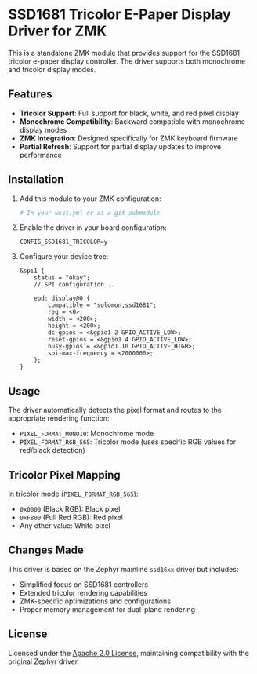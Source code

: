 # SSD1681 Tricolor E-Paper Display Driver for ZMK

This is a standalone ZMK module that provides support for the SSD1681 tricolor e-paper display controller. The driver supports both monochrome and tricolor display modes.

## Features

- **Tricolor Support**: Full support for black, white, and red pixel display
- **Monochrome Compatibility**: Backward compatible with monochrome display modes
- **ZMK Integration**: Designed specifically for ZMK keyboard firmware
- **Partial Refresh**: Support for partial display updates to improve performance

## Installation

1. Add this module to your ZMK configuration:
   ```yaml
   # In your west.yml or as a git submodule
   ```

2. Enable the driver in your board configuration:
   ```kconfig
   CONFIG_SSD1681_TRICOLOR=y
   ```

3. Configure your device tree:
   ```dts
   &spi1 {
       status = "okay";
       // SPI configuration...
       
       epd: display@0 {
           compatible = "solomon,ssd1681";
           reg = <0>;
           width = <200>;
           height = <200>;
           dc-gpios = <&gpio1 2 GPIO_ACTIVE_LOW>;
           reset-gpios = <&gpio1 4 GPIO_ACTIVE_LOW>;
           busy-gpios = <&gpio1 10 GPIO_ACTIVE_HIGH>;
           spi-max-frequency = <2000000>;
       };
   }
   ```

## Usage

The driver automatically detects the pixel format and routes to the appropriate rendering function:
- `PIXEL_FORMAT_MONO10`: Monochrome mode
- `PIXEL_FORMAT_RGB_565`: Tricolor mode (uses specific RGB values for red/black detection)

## Tricolor Pixel Mapping

In tricolor mode (`PIXEL_FORMAT_RGB_565`):
- `0x0000` (Black RGB): Black pixel
- `0xF800` (Full Red RGB): Red pixel  
- Any other value: White pixel

## Changes Made

This driver is based on the Zephyr mainline `ssd16xx` driver but includes:
- Simplified focus on SSD1681 controllers
- Extended tricolor rendering capabilities
- ZMK-specific optimizations and configurations
- Proper memory management for dual-plane rendering

## License

Licensed under the [Apache 2.0 License](https://www.apache.org/licenses/LICENSE-2.0), maintaining compatibility with the original Zephyr driver.
